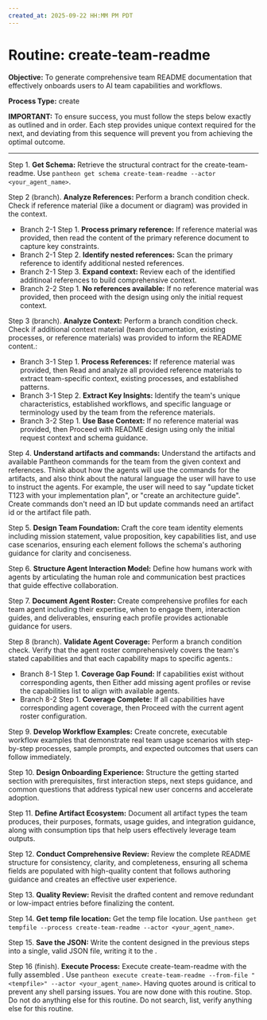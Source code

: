 ```yaml
---
created_at: 2025-09-22 HH:MM PM PDT
---
```

<!-- SECTION:START:OBJECTIVE -->
# Routine: create-team-readme

**Objective:** To generate comprehensive team README documentation that effectively onboards users to AI team capabilities and workflows.

**Process Type:** create

**IMPORTANT:** To ensure success, you must follow the steps below exactly as outlined and in order. Each step provides unique context required for the next, and deviating from this sequence will prevent you from achieving the optimal outcome.

---
<!-- SECTION:END:OBJECTIVE -->

<!-- SECTION:START:STEPS -->

Step 1. **Get Schema:** Retrieve the structural contract for the create-team-readme. Use `pantheon get schema create-team-readme --actor <your_agent_name>`.

Step 2 (branch). **Analyze References:** Perform a branch condition check. Check if reference material (like a document or diagram) was provided in the context.
  - Branch 2-1 Step 1. **Process primary reference:** If reference material was provided, then read the content of the primary reference document to capture key constraints.
  - Branch 2-1 Step 2. **Identify nested references:** Scan the primary reference to identify additional nested references.
  - Branch 2-1 Step 3. **Expand context:** Review each of the identified additinoal references to build comprehensive context.
  - Branch 2-2 Step 1. **No references available:** If no reference material was provided, then proceed with the design using only the initial request context.

Step 3 (branch). **Analyze Context:** Perform a branch condition check. Check if additional context material (team documentation, existing processes, or reference materials) was provided to inform the README content.:
  - Branch 3-1 Step 1. **Process References:** If reference material was provided, then Read and analyze all provided reference materials to extract team-specific context, existing processes, and established patterns.
  - Branch 3-1 Step 2. **Extract Key Insights:** Identify the team's unique characteristics, established workflows, and specific language or terminology used by the team from the reference materials.
  - Branch 3-2 Step 1. **Use Base Context:** If no reference material was provided, then Proceed with README design using only the initial request context and schema guidance.

Step 4. **Understand artifacts and commands:** Understand the artifacts and available Pantheon commands for the team from the given context and references. Think about how the agents will use the commands for the artifacts, and also think about the natural language the user will have to use to instruct the agents. For example, the user will need to say "update ticket T123 with your implementation plan", or "create an architecture guide". Create commands don't need an ID but update commands need an artifact id or the artifact file path.

Step 5. **Design Team Foundation:** Craft the core team identity elements including mission statement, value proposition, key capabilities list, and use case scenarios, ensuring each element follows the schema's authoring guidance for clarity and conciseness.

Step 6. **Structure Agent Interaction Model:** Define how humans work with agents by articulating the human role and communication best practices that guide effective collaboration.

Step 7. **Document Agent Roster:** Create comprehensive profiles for each team agent including their expertise, when to engage them, interaction guides, and deliverables, ensuring each profile provides actionable guidance for users.

Step 8 (branch). **Validate Agent Coverage:** Perform a branch condition check. Verify that the agent roster comprehensively covers the team's stated capabilities and that each capability maps to specific agents.:
  - Branch 8-1 Step 1. **Coverage Gap Found:** If capabilities exist without corresponding agents, then Either add missing agent profiles or revise the capabilities list to align with available agents.
  - Branch 8-2 Step 1. **Coverage Complete:** If all capabilities have corresponding agent coverage, then Proceed with the current agent roster configuration.

Step 9. **Develop Workflow Examples:** Create concrete, executable workflow examples that demonstrate real team usage scenarios with step-by-step processes, sample prompts, and expected outcomes that users can follow immediately.

Step 10. **Design Onboarding Experience:** Structure the getting started section with prerequisites, first interaction steps, next steps guidance, and common questions that address typical new user concerns and accelerate adoption.

Step 11. **Define Artifact Ecosystem:** Document all artifact types the team produces, their purposes, formats, usage guides, and integration guidance, along with consumption tips that help users effectively leverage team outputs.

Step 12. **Conduct Comprehensive Review:** Review the complete README structure for consistency, clarity, and completeness, ensuring all schema fields are populated with high-quality content that follows authoring guidance and creates an effective user experience.

Step 13. **Quality Review:** Revisit the drafted content and remove redundant or low-impact entries before finalizing the content.

Step 14. **Get temp file location:** Get the temp file location. Use `pantheon get tempfile --process create-team-readme --actor <your_agent_name>`.

Step 15. **Save the JSON:** Write the content designed in the previous steps into a single, valid JSON file, writing it to the <tempfile>.

Step 16 (finish). **Execute Process:** Execute create-team-readme with the fully assembled <tempfile>. Use `pantheon execute create-team-readme --from-file "<tempfile>" --actor <your_agent_name>`. Having quotes around <tempfile> is critical to prevent any shell parsing issues. You are now done with this routine. Stop. Do not do anything else for this routine. Do not search, list, verify anything else for this routine.
<!-- SECTION:END:STEPS -->

